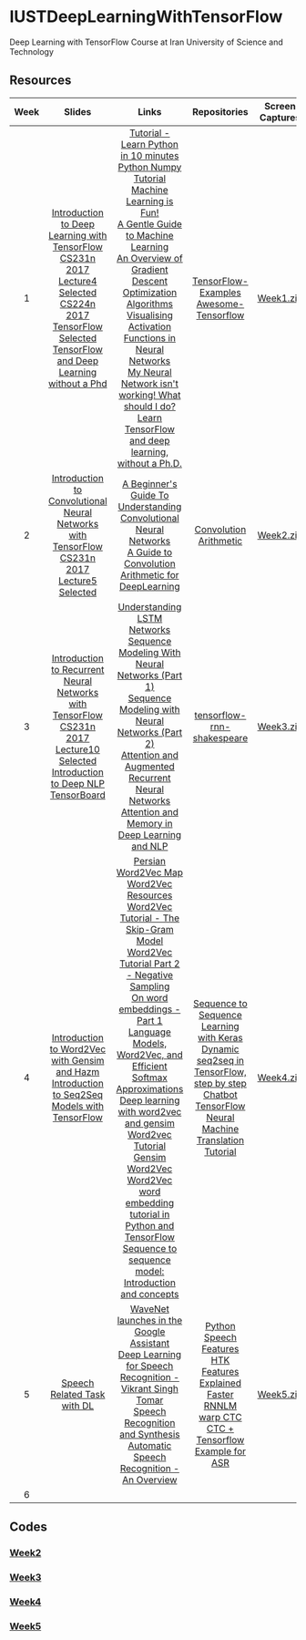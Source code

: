 # IUSTDeepLearningWithTensorFlow
Deep Learning with TensorFlow Course at Iran University of Science and Technology

## Resources
|Week|Slides|Links|Repositories|Screen Captures|
|:--:|:----:|:---:|:----------:|:-------------:|
|1|[Introduction to Deep Learning with TensorFlow](https://www.dropbox.com/s/m14iaynhl7coqfa/Introduction%20to%20Deep%20Learning%20with%20TensorFlow.pdf?dl=1)<br>[CS231n 2017 Lecture4 Selected](https://www.dropbox.com/s/zs8iw941t5mkw4n/cs231n_2017_lecture4_selected.pdf?dl=1)<br>[CS224n 2017 TensorFlow Selected](https://www.dropbox.com/s/rua09j7gxsygigp/cs224n-2017-tensorflow-selected.pdf?dl=1)<br>[TensorFlow and Deep Learning without a Phd](https://www.dropbox.com/s/20o91shh8r6ow9a/Tensorflow%20and%20Deep%20Learning%20-%20Slides_0.pdf?dl=1) | [Tutorial - Learn Python in 10 minutes](https://www.stavros.io/tutorials/python/)<br>[Python Numpy Tutorial](http://cs231n.github.io/python-numpy-tutorial/)<br>[Machine Learning is Fun!](https://medium.com/@ageitgey/machine-learning-is-fun-80ea3ec3c471)<br>[A Gentle Guide to Machine Learning](https://monkeylearn.com/blog/gentle-guide-to-machine-learning/)<br>[An Overview of Gradient Descent Optimization Algorithms](http://ruder.io/optimizing-gradient-descent/)<br>[Visualising Activation Functions in Neural Networks](https://dashee87.github.io/data%20science/deep%20learning/visualising-activation-functions-in-neural-networks/)<br>[My Neural Network isn't working! What should I do?](http://theorangeduck.com/page/neural-network-not-working)<br>[Learn TensorFlow and deep learning, without a Ph.D.](https://cloud.google.com/blog/big-data/2017/01/learn-tensorflow-and-deep-learning-without-a-phd) | [TensorFlow-Examples](https://github.com/aymericdamien/TensorFlow-Examples)<br>[Awesome-Tensorflow](https://github.com/jtoy/awesome-tensorflow)|[Week1.zip](http://deepnn.ir/mahdizade/Week1.zip)|
|2|[Introduction to Convolutional Neural Networks with TensorFlow](https://www.dropbox.com/s/n0ei09pzgpwimsc/Introduction%20to%20Convolutional%20Neural%20Networks%20with%20TensorFlow.pdf?dl=1)<br>[CS231n 2017 Lecture5 Selected](https://www.dropbox.com/s/qvw200ac00bu9fj/cs231n_2017_lecture5_selected.pdf?dl=1)|[A Beginner's Guide To Understanding Convolutional Neural Networks](https://adeshpande3.github.io/adeshpande3.github.io/A-Beginner's-Guide-To-Understanding-Convolutional-Neural-Networks)<br>[A Guide to Convolution Arithmetic for DeepLearning](https://arxiv.org/pdf/1603.07285.pdf)|[Convolution Arithmetic](https://github.com/vdumoulin/conv_arithmetic)|[Week2.zip](http://deepnn.ir/mahdizade/Week2.zip)|
|3|[Introduction to Recurrent Neural Networks with TensorFlow](https://www.dropbox.com/s/u4xdeke79uhfbk4/Introduction%20to%20Recurrent%20Neural%20Networks%20with%20TensorFlow.pdf?dl=1)<br>[CS231n 2017 Lecture10 Selected](https://www.dropbox.com/s/v7hqpfcx61h0mtr/cs231n_2017_lecture10_selected.pdf?dl=1)<br>[Introduction to Deep NLP](https://prezi.com/ztuugu7fwtjo/introduction-to-deep-nlp/?utm_campaign=share&utm_medium=copy)<br>[TensorBoard](https://www.dropbox.com/s/k158hlaz5bke9gd/TensorBoard.pdf?dl=1)|[Understanding LSTM Networks](http://colah.github.io/posts/2015-08-Understanding-LSTMs/)<br>[Sequence Modeling With Neural Networks (Part 1)](https://indico.io/blog/sequence-modeling-neuralnets-part1/)<br>[Sequence Modeling with Neural Networks (Part 2)](https://indico.io/blog/sequence-modeling-neural-networks-part2-attention-models/)<br>[Attention and Augmented Recurrent Neural Networks](https://distill.pub/2016/augmented-rnns/)<br>[Attention and Memory in Deep Learning and NLP](http://www.wildml.com/2016/01/attention-and-memory-in-deep-learning-and-nlp/)|[tensorflow-rnn-shakespeare](https://github.com/martin-gorner/tensorflow-rnn-shakespeare)|[Week3.zip](http://deepnn.ir/mahdizade/Week3.zip)|
|4|[Introduction to Word2Vec with Gensim and Hazm](https://www.dropbox.com/s/p1f8lkzkksy5q3n/Introduction%20to%20Word2Vec%20with%20Gensim%20and%20Hazm.pdf?dl=1)<br>[Introduction to Seq2Seq Models with TensorFlow](https://www.dropbox.com/s/8xkz1qft7ftroe5/Introduction%20to%20Seq2Seq%20Models%20with%20TensorFlow.pdf?dl=1)|[Persian Word2Vec Map](https://www.dropbox.com/s/afklflkj6uer1bg/words.jpg?dl=1)<br>[Word2Vec Resources](http://mccormickml.com/2016/04/27/word2vec-resources/)<br>[Word2Vec Tutorial - The Skip-Gram Model](http://mccormickml.com/2016/04/19/word2vec-tutorial-the-skip-gram-model/)<br>[Word2Vec Tutorial Part 2 - Negative Sampling](http://mccormickml.com/2017/01/11/word2vec-tutorial-part-2-negative-sampling/)<br>[On word embeddings - Part 1](http://ruder.io/word-embeddings-1/)<br>[Language Models, Word2Vec, and Efficient Softmax Approximations](http://rohanvarma.me/Word2Vec/)<br>[Deep learning with word2vec and gensim](https://rare-technologies.com/deep-learning-with-word2vec-and-gensim/)<br>[Word2vec Tutorial](https://rare-technologies.com/word2vec-tutorial/)<br>[Gensim Word2Vec](https://radimrehurek.com/gensim/models/word2vec.html)<br>[Word2Vec word embedding tutorial in Python and TensorFlow](http://adventuresinmachinelearning.com/word2vec-tutorial-tensorflow/)<br>[Sequence to sequence model: Introduction and concepts](https://towardsdatascience.com/sequence-to-sequence-model-introduction-and-concepts-44d9b41cd42d)|[Sequence to Sequence Learning with Keras](https://github.com/farizrahman4u/seq2seq)<br>[Dynamic seq2seq in TensorFlow, step by step](https://github.com/ematvey/tensorflow-seq2seq-tutorials)<br>[Chatbot](https://github.com/chiphuyen/stanford-tensorflow-tutorials/tree/master/assignments/chatbot)<br>[TensorFlow Neural Machine Translation Tutorial](https://github.com/tensorflow/nmt)|[Week4.zip](http://deepnn.ir/mahdizade/Week4.zip)|
|5|[Speech Related Task with DL](https://www.dropbox.com/s/14mem52e3uapnuu/Speech%20Related%20Task%20with%20DL.pdf?dl=1)|[WaveNet launches in the Google Assistant](https://deepmind.com/blog/wavenet-launches-google-assistant/)<br>[Deep Learning for Speech Recognition - Vikrant Singh Tomar](https://www.slideshare.net/LearnWTB/deep-learning-for-speech-recognition-vikrant-singh-tomar)<br>[Speech Recognition and Synthesis](https://nlp.stanford.edu/courses/lsa352/lsa352.lec7.ppt)<br>[Automatic Speech Recognition - An Overview](https://www.youtube.com/watch?v=q67z7PTGRi8)|[Python Speech Features](https://github.com/jameslyons/python_speech_features)<br>[HTK Features Explained](https://github.com/danijel3/PyHTK/blob/master/python-notebooks/HTKFeaturesExplained.ipynb)<br>[Faster RNNLM](https://github.com/yandex/faster-rnnlm)<br>[warp CTC](https://github.com/baidu-research/warp-ctc)<br>[CTC + Tensorflow Example for ASR](https://github.com/igormq/ctc_tensorflow_example)|[Week5.zip](http://deepnn.ir/mahdizade/Week5.zip)|
|6|||||

## Codes

### [Week2](Codes/Week2/)
### [Week3](Codes/Week3/)
### [Week4](Codes/Week4/)
### [Week5](https://github.com/igormq/ctc_tensorflow_example/blob/master/ctc_tensorflow_example.py)